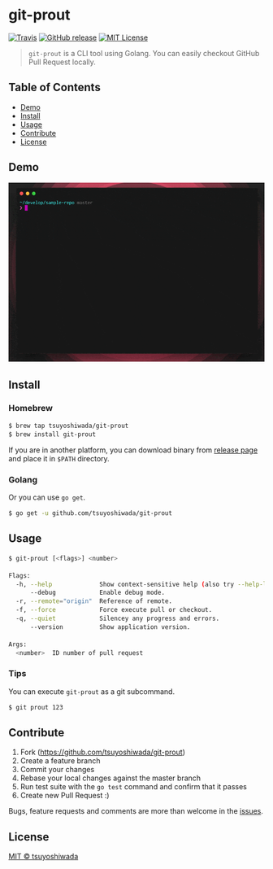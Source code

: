 # git-prout

[![Travis](https://img.shields.io/travis/tsuyoshiwada/git-prout.svg?style=flat-square)](https://travis-ci.org/tsuyoshiwada/git-prout)
[![GitHub release](http://img.shields.io/github/release/tsuyoshiwada/git-prout.svg?style=flat-square)](https://github.com/tsuyoshiwada/git-prout/releases)
[![MIT License](http://img.shields.io/badge/license-MIT-blue.svg?style=flat-square)](https://github.com/tsuyoshiwada/git-prout/blob/master/LICENSE)

> `git-prout` is a CLI tool using Golang. You can easily checkout GitHub Pull Request locally.



## Table of Contents

- [Demo](#demo)
- [Install](#install)
- [Usage](#usage)
- [Contribute](#contribute)
- [License](#license)



## Demo

![Demo Animation](./docs/demo.gif)



## Install

### Homebrew

```bash
$ brew tap tsuyoshiwada/git-prout
$ brew install git-prout
```

If you are in another platform, you can download binary from [release page](todo) and place it in `$PATH` directory.

### Golang

Or you can use `go get`.

```bash
$ go get -u github.com/tsuyoshiwada/git-prout
```



## Usage

```bash
$ git-prout [<flags>] <number>

Flags:
  -h, --help             Show context-sensitive help (also try --help-long and --help-man).
      --debug            Enable debug mode.
  -r, --remote="origin"  Reference of remote.
  -f, --force            Force execute pull or checkout.
  -q, --quiet            Silencey any progress and errors.
      --version          Show application version.

Args:
  <number>  ID number of pull request

```


### Tips

You can execute `git-prout` as a git subcommand.

```bash
$ git prout 123
```



## Contribute

1. Fork (https://github.com/tsuyoshiwada/git-prout)
1. Create a feature branch
1. Commit your changes
1. Rebase your local changes against the master branch
1. Run test suite with the `go test` command and confirm that it passes
1. Create new Pull Request :)

Bugs, feature requests and comments are more than welcome in the [issues](https://github.com/tsuyoshiwada/git-prout/issues).



## License

[MIT © tsuyoshiwada](./LICENSE)
